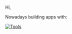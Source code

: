 Hi,

Nowadays building apps with:

[![Tools](https://skillicons.dev/icons?i=vscode,vue,laravel,pinia)](https://borisvicena.github.io)
